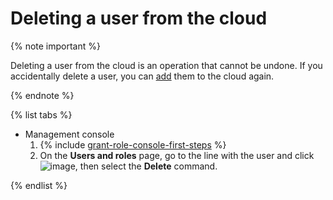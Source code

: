 # Deleting a user from the cloud

{% note important %}

Deleting a user from the cloud is an operation that cannot be undone. If you accidentally delete a user, you can [add](create.md) them to the cloud again.

{% endnote %}

{% list tabs %}

- Management console
  1. {% include [grant-role-console-first-steps](../../../_includes/iam/grant-role-console-first-steps.md) %}
  2. On the **Users and roles** page, go to the line with the user and click ![image](../../../_assets/options.svg), then select the **Delete** command.

{% endlist %}

